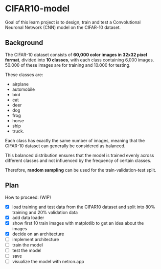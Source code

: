 # CIFAR10-model

Goal of this learn project is to design, train and test a Convolutional Neuronal Network (CNN) model on the CIFAR-10 dataset.

## Background

The CIFAR-10 dataset consists of **60,000 color images in 32x32 pixel format**, divided into **10 classes**, with each class containing 6,000 images.
50.000 of these images are for training and 10.000 for testing.

These classes are:
* airplane
* automobile
* bird
* cat
* deer
* dog
* frog
* horse
* ship
* truck.

Each class has exactly the same number of images, meaning that the CIFAR-10 dataset can generally be considered as balanced.

This balanced distribution ensures that the model is trained evenly across different classes and not influenced by the frequency of certain classes.

Therefore, **random sampling** can be used for the train-validation-test split.

## Plan

How to proceed: (WIP)

- [x] load training and test data from the CIFAR10 dataset and split into 80% training and 20% validation data
- [x] add data loader
- [x] show first 10 train images with matplotlib to get an idea about the images
- [x] decide on an architecture
- [ ] implement architecture
- [ ] train the model
- [ ] test the model
- [ ] save
- [ ] visualize the model with netron.app
